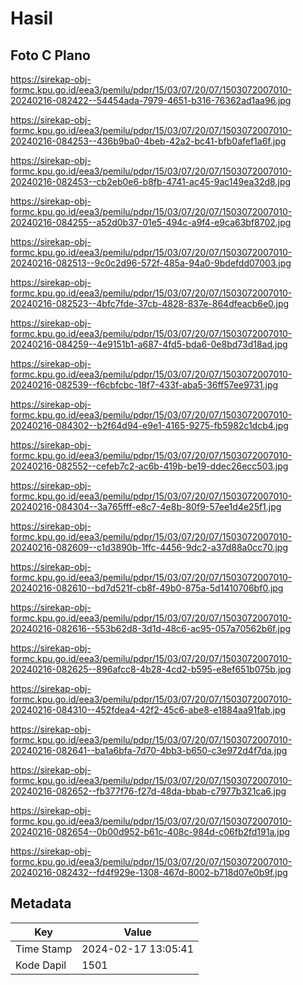 # Hasil

## Foto C Plano

https://sirekap-obj-formc.kpu.go.id/eea3/pemilu/pdpr/15/03/07/20/07/1503072007010-20240216-082422--54454ada-7979-4651-b316-76362ad1aa96.jpg

https://sirekap-obj-formc.kpu.go.id/eea3/pemilu/pdpr/15/03/07/20/07/1503072007010-20240216-084253--436b9ba0-4beb-42a2-bc41-bfb0afef1a6f.jpg

https://sirekap-obj-formc.kpu.go.id/eea3/pemilu/pdpr/15/03/07/20/07/1503072007010-20240216-082453--cb2eb0e6-b8fb-4741-ac45-9ac149ea32d8.jpg

https://sirekap-obj-formc.kpu.go.id/eea3/pemilu/pdpr/15/03/07/20/07/1503072007010-20240216-084255--a52d0b37-01e5-494c-a9f4-e9ca63bf8702.jpg

https://sirekap-obj-formc.kpu.go.id/eea3/pemilu/pdpr/15/03/07/20/07/1503072007010-20240216-082513--9c0c2d96-572f-485a-94a0-9bdefdd07003.jpg

https://sirekap-obj-formc.kpu.go.id/eea3/pemilu/pdpr/15/03/07/20/07/1503072007010-20240216-082523--4bfc7fde-37cb-4828-837e-864dfeacb6e0.jpg

https://sirekap-obj-formc.kpu.go.id/eea3/pemilu/pdpr/15/03/07/20/07/1503072007010-20240216-084259--4e9151b1-a687-4fd5-bda6-0e8bd73d18ad.jpg

https://sirekap-obj-formc.kpu.go.id/eea3/pemilu/pdpr/15/03/07/20/07/1503072007010-20240216-082539--f6cbfcbc-18f7-433f-aba5-36ff57ee9731.jpg

https://sirekap-obj-formc.kpu.go.id/eea3/pemilu/pdpr/15/03/07/20/07/1503072007010-20240216-084302--b2f64d94-e9e1-4165-9275-fb5982c1dcb4.jpg

https://sirekap-obj-formc.kpu.go.id/eea3/pemilu/pdpr/15/03/07/20/07/1503072007010-20240216-082552--cefeb7c2-ac6b-419b-be19-ddec26ecc503.jpg

https://sirekap-obj-formc.kpu.go.id/eea3/pemilu/pdpr/15/03/07/20/07/1503072007010-20240216-084304--3a765fff-e8c7-4e8b-80f9-57ee1d4e25f1.jpg

https://sirekap-obj-formc.kpu.go.id/eea3/pemilu/pdpr/15/03/07/20/07/1503072007010-20240216-082609--c1d3890b-1ffc-4456-9dc2-a37d88a0cc70.jpg

https://sirekap-obj-formc.kpu.go.id/eea3/pemilu/pdpr/15/03/07/20/07/1503072007010-20240216-082610--bd7d521f-cb8f-49b0-875a-5d1410706bf0.jpg

https://sirekap-obj-formc.kpu.go.id/eea3/pemilu/pdpr/15/03/07/20/07/1503072007010-20240216-082616--553b62d8-3d1d-48c6-ac95-057a70562b6f.jpg

https://sirekap-obj-formc.kpu.go.id/eea3/pemilu/pdpr/15/03/07/20/07/1503072007010-20240216-082625--896afcc8-4b28-4cd2-b595-e8ef651b075b.jpg

https://sirekap-obj-formc.kpu.go.id/eea3/pemilu/pdpr/15/03/07/20/07/1503072007010-20240216-084310--452fdea4-42f2-45c6-abe8-e1884aa91fab.jpg

https://sirekap-obj-formc.kpu.go.id/eea3/pemilu/pdpr/15/03/07/20/07/1503072007010-20240216-082641--ba1a6bfa-7d70-4bb3-b650-c3e972d4f7da.jpg

https://sirekap-obj-formc.kpu.go.id/eea3/pemilu/pdpr/15/03/07/20/07/1503072007010-20240216-082652--fb377f76-f27d-48da-bbab-c7977b321ca6.jpg

https://sirekap-obj-formc.kpu.go.id/eea3/pemilu/pdpr/15/03/07/20/07/1503072007010-20240216-082654--0b00d952-b61c-408c-984d-c06fb2fd191a.jpg

https://sirekap-obj-formc.kpu.go.id/eea3/pemilu/pdpr/15/03/07/20/07/1503072007010-20240216-082432--fd4f929e-1308-467d-8002-b718d07e0b9f.jpg


## Metadata

| Key        | Value               |
| ---------- | ------------------- |
| Time Stamp | 2024-02-17 13:05:41 |
| Kode Dapil | 1501                |



